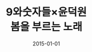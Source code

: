 ---
layout: post
title:  "9와숫자들×윤덕원<br>봄을 부르는 노래"
date:   2015-01-01
categories: work
sub-cat: commissioned work
bg-color-1:	333
bg-color-2: e1d1b9
img:     
    - /img/9sut-02.png
    - /img/9sut-03.png
collab: 
    - "[client.오름 이엔티](https://www.facebook.com/orm.music.ent/)"
txt:
permalink: /work/poster-9sut/
---
